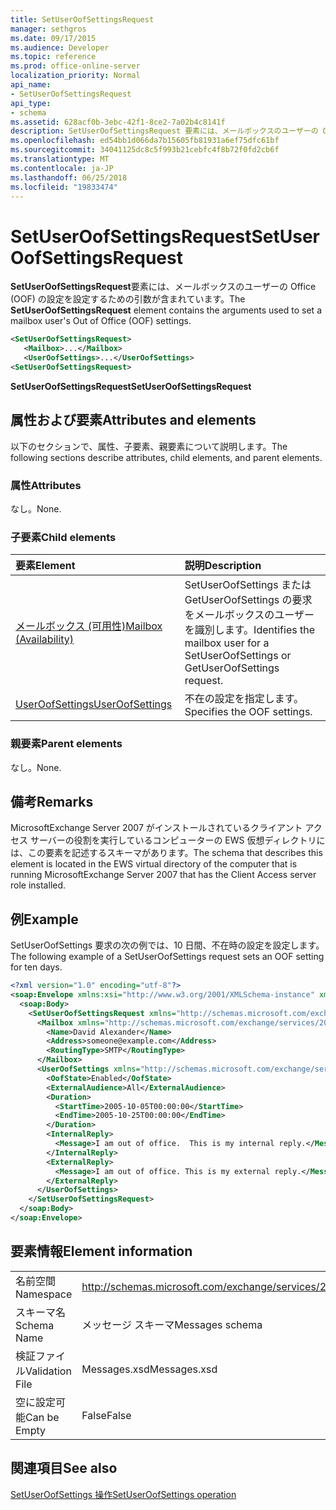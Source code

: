 ```yaml
---
title: SetUserOofSettingsRequest
manager: sethgros
ms.date: 09/17/2015
ms.audience: Developer
ms.topic: reference
ms.prod: office-online-server
localization_priority: Normal
api_name:
- SetUserOofSettingsRequest
api_type:
- schema
ms.assetid: 628acf0b-3ebc-42f1-8ce2-7a02b4c8141f
description: SetUserOofSettingsRequest 要素には、メールボックスのユーザーの Office (OOF) の設定を設定するための引数が含まれています。
ms.openlocfilehash: ed54bb1d066da7b15605fb81931a6ef75dfc61bf
ms.sourcegitcommit: 34041125dc8c5f993b21cebfc4f8b72f0fd2cb6f
ms.translationtype: MT
ms.contentlocale: ja-JP
ms.lasthandoff: 06/25/2018
ms.locfileid: "19833474"
---
```

# <a name="setuseroofsettingsrequest"></a><span data-ttu-id="f6553-103">SetUserOofSettingsRequest</span><span class="sxs-lookup"><span data-stu-id="f6553-103">SetUserOofSettingsRequest</span></span>

<span data-ttu-id="f6553-104">**SetUserOofSettingsRequest**要素には、メールボックスのユーザーの Office (OOF) の設定を設定するための引数が含まれています。</span><span class="sxs-lookup"><span data-stu-id="f6553-104">The **SetUserOofSettingsRequest** element contains the arguments used to set a mailbox user's Out of Office (OOF) settings.</span></span> 
  
```xml
<SetUserOofSettingsRequest>
   <Mailbox>...</Mailbox>
   <UserOofSettings>...</UserOofSettings>
<SetUserOofSettingsRequest>
```

 <span data-ttu-id="f6553-105">**SetUserOofSettingsRequest**</span><span class="sxs-lookup"><span data-stu-id="f6553-105">**SetUserOofSettingsRequest**</span></span>
## <a name="attributes-and-elements"></a><span data-ttu-id="f6553-106">属性および要素</span><span class="sxs-lookup"><span data-stu-id="f6553-106">Attributes and elements</span></span>

<span data-ttu-id="f6553-107">以下のセクションで、属性、子要素、親要素について説明します。</span><span class="sxs-lookup"><span data-stu-id="f6553-107">The following sections describe attributes, child elements, and parent elements.</span></span>
  
### <a name="attributes"></a><span data-ttu-id="f6553-108">属性</span><span class="sxs-lookup"><span data-stu-id="f6553-108">Attributes</span></span>

<span data-ttu-id="f6553-109">なし。</span><span class="sxs-lookup"><span data-stu-id="f6553-109">None.</span></span>
  
### <a name="child-elements"></a><span data-ttu-id="f6553-110">子要素</span><span class="sxs-lookup"><span data-stu-id="f6553-110">Child elements</span></span>

|<span data-ttu-id="f6553-111">**要素**</span><span class="sxs-lookup"><span data-stu-id="f6553-111">**Element**</span></span>|<span data-ttu-id="f6553-112">**説明**</span><span class="sxs-lookup"><span data-stu-id="f6553-112">**Description**</span></span>|
|:-----|:-----|
|[<span data-ttu-id="f6553-113">メールボックス (可用性)</span><span class="sxs-lookup"><span data-stu-id="f6553-113">Mailbox (Availability)</span></span>](mailbox-availability.md) <br/> |<span data-ttu-id="f6553-114">SetUserOofSettings または GetUserOofSettings の要求をメールボックスのユーザーを識別します。</span><span class="sxs-lookup"><span data-stu-id="f6553-114">Identifies the mailbox user for a SetUserOofSettings or GetUserOofSettings request.</span></span>  <br/> |
|[<span data-ttu-id="f6553-115">UserOofSettings</span><span class="sxs-lookup"><span data-stu-id="f6553-115">UserOofSettings</span></span>](useroofsettings.md) <br/> |<span data-ttu-id="f6553-116">不在の設定を指定します。</span><span class="sxs-lookup"><span data-stu-id="f6553-116">Specifies the OOF settings.</span></span>  <br/> |
   
### <a name="parent-elements"></a><span data-ttu-id="f6553-117">親要素</span><span class="sxs-lookup"><span data-stu-id="f6553-117">Parent elements</span></span>

<span data-ttu-id="f6553-118">なし。</span><span class="sxs-lookup"><span data-stu-id="f6553-118">None.</span></span>
  
## <a name="remarks"></a><span data-ttu-id="f6553-119">備考</span><span class="sxs-lookup"><span data-stu-id="f6553-119">Remarks</span></span>

<span data-ttu-id="f6553-120">MicrosoftExchange Server 2007 がインストールされているクライアント アクセス サーバーの役割を実行しているコンピューターの EWS 仮想ディレクトリには、この要素を記述するスキーマがあります。</span><span class="sxs-lookup"><span data-stu-id="f6553-120">The schema that describes this element is located in the EWS virtual directory of the computer that is running MicrosoftExchange Server 2007 that has the Client Access server role installed.</span></span>
  
## <a name="example"></a><span data-ttu-id="f6553-121">例</span><span class="sxs-lookup"><span data-stu-id="f6553-121">Example</span></span>

<span data-ttu-id="f6553-122">SetUserOofSettings 要求の次の例では、10 日間、不在時の設定を設定します。</span><span class="sxs-lookup"><span data-stu-id="f6553-122">The following example of a SetUserOofSettings request sets an OOF setting for ten days.</span></span>
  
```xml
<?xml version="1.0" encoding="utf-8"?>
<soap:Envelope xmlns:xsi="http://www.w3.org/2001/XMLSchema-instance" xmlns:xsd="http://www.w3.org/2001/XMLSchema" xmlns:soap="http://schemas.xmlsoap.org/soap/envelope/">
  <soap:Body>
    <SetUserOofSettingsRequest xmlns="http://schemas.microsoft.com/exchange/services/2006/messages">
      <Mailbox xmlns="http://schemas.microsoft.com/exchange/services/2006/types">
        <Name>David Alexander</Name>
        <Address>someone@example.com</Address>
        <RoutingType>SMTP</RoutingType>
      </Mailbox>
      <UserOofSettings xmlns="http://schemas.microsoft.com/exchange/services/2006/types">
        <OofState>Enabled</OofState>
        <ExternalAudience>All</ExternalAudience>
        <Duration>
          <StartTime>2005-10-05T00:00:00</StartTime>
          <EndTime>2005-10-25T00:00:00</EndTime>
        </Duration>
        <InternalReply>
          <Message>I am out of office.  This is my internal reply.</Message>
        </InternalReply>
        <ExternalReply>
          <Message>I am out of office. This is my external reply.</Message>
        </ExternalReply>
      </UserOofSettings>
    </SetUserOofSettingsRequest>
  </soap:Body>
</soap:Envelope>
```

## <a name="element-information"></a><span data-ttu-id="f6553-123">要素情報</span><span class="sxs-lookup"><span data-stu-id="f6553-123">Element information</span></span>

|||
|:-----|:-----|
|<span data-ttu-id="f6553-124">名前空間</span><span class="sxs-lookup"><span data-stu-id="f6553-124">Namespace</span></span>  <br/> |http://schemas.microsoft.com/exchange/services/2006/messages  <br/> |
|<span data-ttu-id="f6553-125">スキーマ名</span><span class="sxs-lookup"><span data-stu-id="f6553-125">Schema Name</span></span>  <br/> |<span data-ttu-id="f6553-126">メッセージ スキーマ</span><span class="sxs-lookup"><span data-stu-id="f6553-126">Messages schema</span></span>  <br/> |
|<span data-ttu-id="f6553-127">検証ファイル</span><span class="sxs-lookup"><span data-stu-id="f6553-127">Validation File</span></span>  <br/> |<span data-ttu-id="f6553-128">Messages.xsd</span><span class="sxs-lookup"><span data-stu-id="f6553-128">Messages.xsd</span></span>  <br/> |
|<span data-ttu-id="f6553-129">空に設定可能</span><span class="sxs-lookup"><span data-stu-id="f6553-129">Can be Empty</span></span>  <br/> |<span data-ttu-id="f6553-130">False</span><span class="sxs-lookup"><span data-stu-id="f6553-130">False</span></span>  <br/> |
   
## <a name="see-also"></a><span data-ttu-id="f6553-131">関連項目</span><span class="sxs-lookup"><span data-stu-id="f6553-131">See also</span></span>



[<span data-ttu-id="f6553-132">SetUserOofSettings 操作</span><span class="sxs-lookup"><span data-stu-id="f6553-132">SetUserOofSettings operation</span></span>](setuseroofsettings-operation.md)

